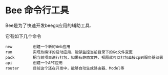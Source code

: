 # Bee 命令行工具

Bee是为了快速开发beego应用的辅助工具.

它有如下几个命令

    new         创建一个新的Web应用
    run         实现热编译的启动应用，能够监控当前目录下的Go文件变更
    pack        把当前项目进行打包，如果有静态文件、视图就可以打包直接cp到服务器部署
    api         创建一个API应用
    router      目前这个还在开发中，能够自动生成路由器、Model等

